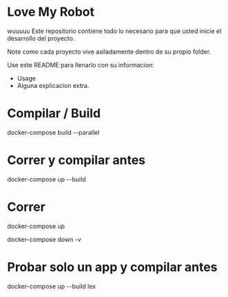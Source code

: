 # Love My Robot
wuuuuu
Este repositorio contiene todo lo necesario para que usted inicie el desarrollo del proyecto.

Note como cada proyecto vive asiladamente dentro de su propio folder.


Use este README para llenarlo con su informacion:

- Usage
- Alguna explicacion extra.


# Compilar / Build

docker-compose build --parallel


# Correr y compilar antes

docker-compose up --build



# Correr

docker-compose up

docker-compose down -v

# Probar solo un app y compilar antes

docker-compose up --build lex